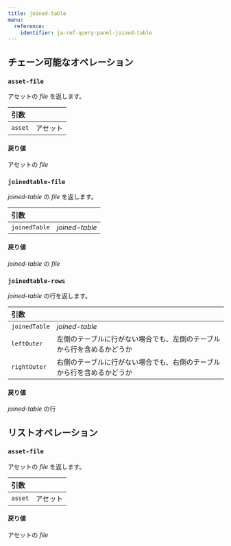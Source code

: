 ```yaml
---
title: joined-table
menu:
  reference:
    identifier: ja-ref-query-panel-joined-table
---
```


## チェーン可能なオペレーション
<h3 id="asset-file"><code>asset-file</code></h3>

アセットの _file_ を返します。

| 引数 |  |
| :--- | :--- |
| `asset` | アセット |

#### 戻り値
アセットの _file_

<h3 id="joinedtable-file"><code>joinedtable-file</code></h3>

_joined-table_ の _file_ を返します。

| 引数 |  |
| :--- | :--- |
| `joinedTable` | _joined-table_ |

#### 戻り値
_joined-table_ の _file_

<h3 id="joinedtable-rows"><code>joinedtable-rows</code></h3>

_joined-table_ の行を返します。

| 引数 |  |
| :--- | :--- |
| `joinedTable` | _joined-table_ |
| `leftOuter` | 左側のテーブルに行がない場合でも、左側のテーブルから行を含めるかどうか |
| `rightOuter` | 右側のテーブルに行がない場合でも、右側のテーブルから行を含めるかどうか |

#### 戻り値
_joined-table_ の行

## リストオペレーション
<h3 id="asset-file"><code>asset-file</code></h3>

アセットの _file_ を返します。

| 引数 |  |
| :--- | :--- |
| `asset` | アセット |

#### 戻り値
アセットの _file_
